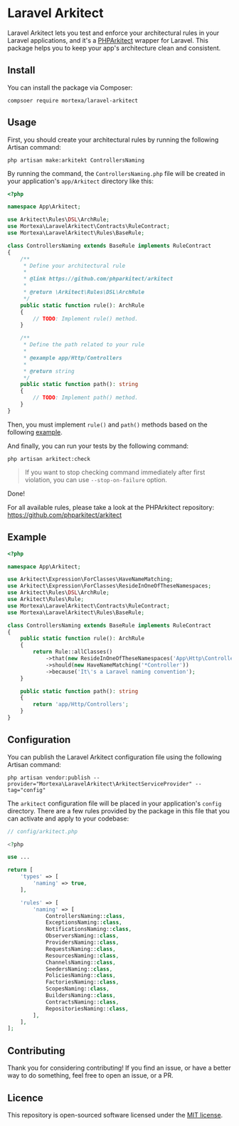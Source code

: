 # Laravel Arkitect

Laravel Arkitect lets you test and enforce your architectural rules in your Laravel applications, and it's
a [PHPArkitect](https://github.com/phparkitect/arkitect) wrapper for Laravel. This package helps you to keep your app's
architecture clean and consistent.

## Install

You can install the package via Composer:

```
compsoer require mortexa/laravel-arkitect
```

## Usage

First, you should create your architectural rules by running the following Artisan command:

`php artisan make:arkitekt ControllersNaming`

By running the command, the `ControllersNaming.php` file will be created in your application's `app/Arkitect` directory like this:

```php
<?php

namespace App\Arkitect;

use Arkitect\Rules\DSL\ArchRule;
use Mortexa\LaravelArkitect\Contracts\RuleContract;
use Mortexa\LaravelArkitect\Rules\BaseRule;

class ControllersNaming extends BaseRule implements RuleContract
{
    /**
     * Define your architectural rule
     *
     * @link https://github.com/phparkitect/arkitect
     *
     * @return \Arkitect\Rules\DSL\ArchRule
     */
    public static function rule(): ArchRule
    {
        // TODO: Implement rule() method.
    }

    /**
     * Define the path related to your rule
     *
     * @example app/Http/Controllers
     *
     * @return string
     */
    public static function path(): string
    {
        // TODO: Implement path() method.
    }
}
```
Then, you must implement `rule()` and `path()` methods based on the following [example](#example).

And finally, you can run your tests by the following command:

`php artisan arkitect:check`

> If you want to stop checking command immediately after first violation, you can use `--stop-on-failure` option.

Done!

For all available rules, please take a look at the PHPArkitect repository: https://github.com/phparkitect/arkitect

## Example

```php
<?php

namespace App\Arkitect;

use Arkitect\Expression\ForClasses\HaveNameMatching;
use Arkitect\Expression\ForClasses\ResideInOneOfTheseNamespaces;
use Arkitect\Rules\DSL\ArchRule;
use Arkitect\Rules\Rule;
use Mortexa\LaravelArkitect\Contracts\RuleContract;
use Mortexa\LaravelArkitect\Rules\BaseRule;

class ControllersNaming extends BaseRule implements RuleContract
{
    public static function rule(): ArchRule
    {
        return Rule::allClasses()
            ->that(new ResideInOneOfTheseNamespaces('App\Http\Controllers'))
            ->should(new HaveNameMatching('*Controller'))
            ->because('It\'s a Laravel naming convention');
    }

    public static function path(): string
    {
        return 'app/Http/Controllers';
    }
}
```

## Configuration

You can publish the Laravel Arkitect configuration file using the following Artisan command:

`php artisan vendor:publish --provider="Mortexa\LaravelArkitect\ArkitectServiceProvider" --tag="config"`

The `arkitect` configuration file will be placed in your application's `config` directory. There are a few rules
provided by the package in this file that you can activate and apply to your codebase:

```php
// config/arkitect.php

<?php

use ...

return [
    'types' => [
        'naming' => true,
    ],

    'rules' => [
        'naming' => [
            ControllersNaming::class,
            ExceptionsNaming::class,
            NotificationsNaming::class,
            ObserversNaming::class,
            ProvidersNaming::class,
            RequestsNaming::class,
            ResourcesNaming::class,
            ChannelsNaming::class,
            SeedersNaming::class,
            PoliciesNaming::class,
            FactoriesNaming::class,
            ScopesNaming::class,
            BuildersNaming::class,
            ContractsNaming::class,
            RepositoriesNaming::class,
        ],
    ],
];
```

## Contributing

Thank you for considering contributing! If you find an issue, or have a better way to do something, feel free to open an
issue, or a PR.

## Licence

This repository is open-sourced software licensed under the [MIT license](https://opensource.org/licenses/MIT).
